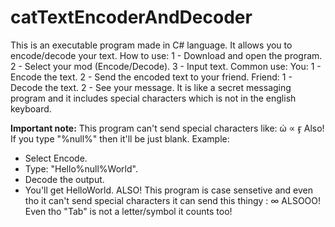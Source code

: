 # catTextEncoderAndDecoder
This is an executable program made in C# language. It allows you to encode/decode your text.
How to use:
  1 - Download and open the program.
  2 - Select your mod (Encode/Decode).
  3 - Input text.
 Common use:
  You:
    1 - Encode the text.
    2 - Send the encoded text to your friend.
  Friend:
    1 - Decode the text.
    2 - See your message.
It is like a secret messaging program and it includes special characters which is not in the english keyboard.

**Important note:** This program can't send special characters like: ώ ∝ ӻ
Also! If you type "%null%" then it'll be just blank. Example:
  - Select Encode.
  - Type: "Hello%null%World".
  - Decode the output.
  - You'll get HelloWorld.
ALSO! This program is case sensetive and even tho it can't send special characters it can send this thingy : ∞
ALSOOO! Even tho "Tab" is not a letter/symbol it counts too!

